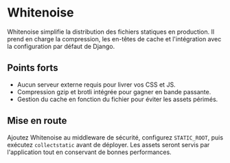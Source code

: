 # Whitenoise

Whitenoise simplifie la distribution des fichiers statiques en production. Il prend en charge la compression, les en-têtes de cache et l'intégration avec la configuration par défaut de Django.

## Points forts
- Aucun serveur externe requis pour livrer vos CSS et JS.
- Compression gzip et brotli intégrée pour gagner en bande passante.
- Gestion du cache en fonction du fichier pour éviter les assets périmés.

## Mise en route
Ajoutez Whitenoise au middleware de sécurité, configurez `STATIC_ROOT`, puis exécutez `collectstatic` avant de déployer. Les assets seront servis par l'application tout en conservant de bonnes performances.
